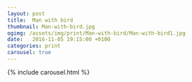 ```yaml
---
layout: post
title:  Man with bird
thumbnail: Man-with-bird.jpg
ogimg: /assets/img/print/Man-with-bird/Man-with-bird1.jpg
date:   2016-11-05 19:15:00 +0100
categories: print
carousel: true
---
```

{% include carousel.html %}
